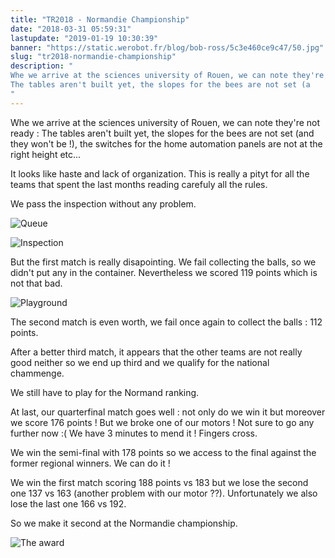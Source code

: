 ```yaml
---
title: "TR2018 - Normandie Championship"
date: "2018-03-31 05:59:31"
lastupdate: "2019-01-19 10:30:39"
banner: "https://static.werobot.fr/blog/bob-ross/5c3e460ce9c47/50.jpg"
slug: "tr2018-normandie-championship"
description: " 
Whe we arrive at the sciences university of Rouen, we can note they're not ready :
The tables aren't built yet, the slopes for the bees are not set (a
"
---
```

Whe we arrive at the sciences university of Rouen, we can note they're not ready :
The tables aren't built yet, the slopes for the bees are not set (and they won't be !), the switches for the home automation panels are not at the right height etc...

It looks like haste and lack of organization. This is really a pityt for all the teams that spent the last months reading carefuly all the rules.

We pass the inspection without any problem.

![Queue](https://static.werobot.fr/blog/bob-ross/5c3e4610181c4/50.jpg "Queue")

![Inspection](https://static.werobot.fr/blog/bob-ross/5c3e4612af1c6/50.jpg "Inspection")

But the first match is really disapointing. We fail collecting the balls, so we didn't put any in the container. Nevertheless we scored 119 points which is not that bad.

![Playground](https://static.werobot.fr/blog/bob-ross/5c3e461983b0d/50.jpg "Playground")

The second match is even worth, we fail once again to collect the balls : 112 points.

After a better third match, it appears that the other teams are not really good neither so we end up third and we qualify for the national chammenge.

We still have to play for the Normand ranking.

At last, our quarterfinal match goes well : not only do we win it but moreover we score 176 points ! 
But we broke one of our motors ! Not sure to go any further now :(
We have 3 minutes to mend it ! Fingers cross.

We win the semi-final with 178 points so we access to the final against the former regional winners.
We can do it !

We win the first match scoring 188 points vs 183 but we lose the second one 137 vs 163 (another problem with our motor ??).
Unfortunately we also lose the last one 166 vs 192.

So we make it second at the Normandie championship.

![The award](https://static.werobot.fr/blog/bob-ross/5c3e460ce9c47/50.jpg "The award")
    